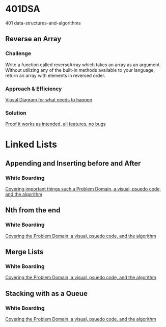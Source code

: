 # 401DSA
401 data-structures-and-algorithms


## Reverse an Array

### Challenge
Write a function called reverseArray which takes an array as an argument. Without utilizing any of the built-in methods available to your language, return an array with elements in reversed order.  

### Approach & Efficiency
[Viusal Diagram for what needs to happen](/assets/arrayreversethoughts.png)

### Solution
[Proof it works as intended, all features, no bugs](/assets/Solutionproofreversearray.png)


# Linked Lists

## Appending and Inserting before and After

### White Boarding
[Covering important things such a Problem Domain, a visual, psuedo code, and the algorithm](/assets/AppendBeforeAfter.jpg)



## Nth from the end

### White Boarding
[Covering the Problem Domain, a visual, psuedo code, and the algorithm](assets/NthFromEnd.jpg)


## Merge Lists

### White Boarding
[Covering the Problem Domain, a visual, psuedo code, and the algorithm](assets/mergelists.jpg)


## Stacking with as a Queue

### White Boarding
[Covering the Problem Domain, a visual, psuedo code, and the algorithm](assets/1Queue2Stacksthoughts.png)